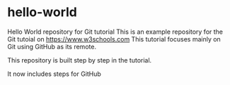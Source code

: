 # hello-world
Hello World repository for Git tutorial
This is an example repository for the Git tutoial on https://www.w3schools.com
This tutorial focuses mainly on Git using GitHub as its remote.

This repository is built step by step in the tutorial.

It now includes steps for GitHub

